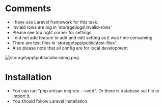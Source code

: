 # Comments
- I have use Laravel framework for this task.
- Invlaid rows are log in 'storage\logs\invalid-rows'
- Please see top right corner for settings
- I did not add feature to add and edit setting as it was time consuming
- There are test files in 'storage\app\public\test-files' 
- Also please note that all config are for local development

![storage\app\publuc\docs\img.png](img.png)

# Installation
- You can run "php artisan migrate --seed". Or there is database.sql file to import it. 
- You should follow Laravel installation
